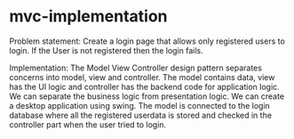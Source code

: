 # mvc-implementation
Problem statement:
Create a login page that allows only registered users to login. 
If the User is not registered then the login fails.

Implementation:
The Model View Controller design pattern separates concerns into model, view and controller. 
The model contains data, view has the UI logic and controller has the backend code for application logic.
We can separate the business logic from presentation logic. We can create a desktop application using swing.
The model is connected to the login database where all the registered userdata is stored and checked in the controller part when the user tried to login.
